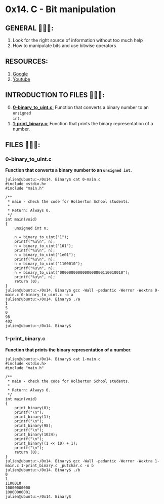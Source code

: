 # 0x14. C - Bit manipulation

## GENERAL :open_book::open_book::open_book::

 <ol>
	<li>Look for the right source of information without too much help</li>
	<li>How to manipulate bits and use bitwise operators</li>
</ol>

## RESOURCES:

 <ol>
	<li><a href="/rltoken/3N9o0-Gy3fxQoXJy6TUUHw" title="Google" target="_blank">Google</a> </li>
	<li><a href="/rltoken/7jk6HSHSs-DdXMEPKW1MoQ" title="Youtube" target="_blank">Youtube</a> </li>
</ol>

## INTRODUCTION TO FILES :closed_book::closed_book::closed_book::

0.	[**0-binary_to_uint.c**:](#0-binary_to_uintc) Function that converts a binary number to an <code>unsigned int</code>.
1.	[**1-print_binary.c**:](#1-print_binaryc) Function that prints the binary representation of a number.

## FILES :bookmark_tabs::bookmark_tabs::bookmark_tabs::

### 0-binary_to_uint.c

**<p>Function that converts a binary number to an <code>unsigned int</code>.</p>**

<pre><code>julien@ubuntu:~/0x14. Binary$ cat 0-main.c
#include &lt;stdio.h&gt;
#include "main.h"

/**
 * main - check the code for Holberton School students.
 *
 * Return: Always 0.
 */
int main(void)
{
    unsigned int n;

    n = binary_to_uint("1");
    printf("%u\n", n);
    n = binary_to_uint("101");
    printf("%u\n", n);
    n = binary_to_uint("1e01");
    printf("%u\n", n);
    n = binary_to_uint("1100010");
    printf("%u\n", n);
    n = binary_to_uint("0000000000000000000110010010");
    printf("%u\n", n);
    return (0);
}
julien@ubuntu:~/0x14. Binary$ gcc -Wall -pedantic -Werror -Wextra 0-main.c 0-binary_to_uint.c -o a
julien@ubuntu:~/0x14. Binary$ ./a 
1
5
0
98
402
julien@ubuntu:~/0x14. Binary$ 
</code></pre>

### 1-print_binary.c

**<p>Function that prints the binary representation of a number.</p>**

<pre><code>julien@ubuntu:~/0x14. Binary$ cat 1-main.c 
#include &lt;stdio.h&gt;
#include "main.h"

/**
 * main - check the code for Holberton School students.
 *
 * Return: Always 0.
 */
int main(void)
{
    print_binary(0);
    printf("\n");
    print_binary(1);
    printf("\n");
    print_binary(98);
    printf("\n");
    print_binary(1024);
    printf("\n");
    print_binary((1 &lt;&lt; 10) + 1);
    printf("\n");
    return (0);
}
julien@ubuntu:~/0x14. Binary$ gcc -Wall -pedantic -Werror -Wextra 1-main.c 1-print_binary.c _putchar.c -o b
julien@ubuntu:~/0x14. Binary$ ./b 
0
1
1100010
10000000000
10000000001
julien@ubuntu:~/0x14. Binary$ 
</code></pre>
